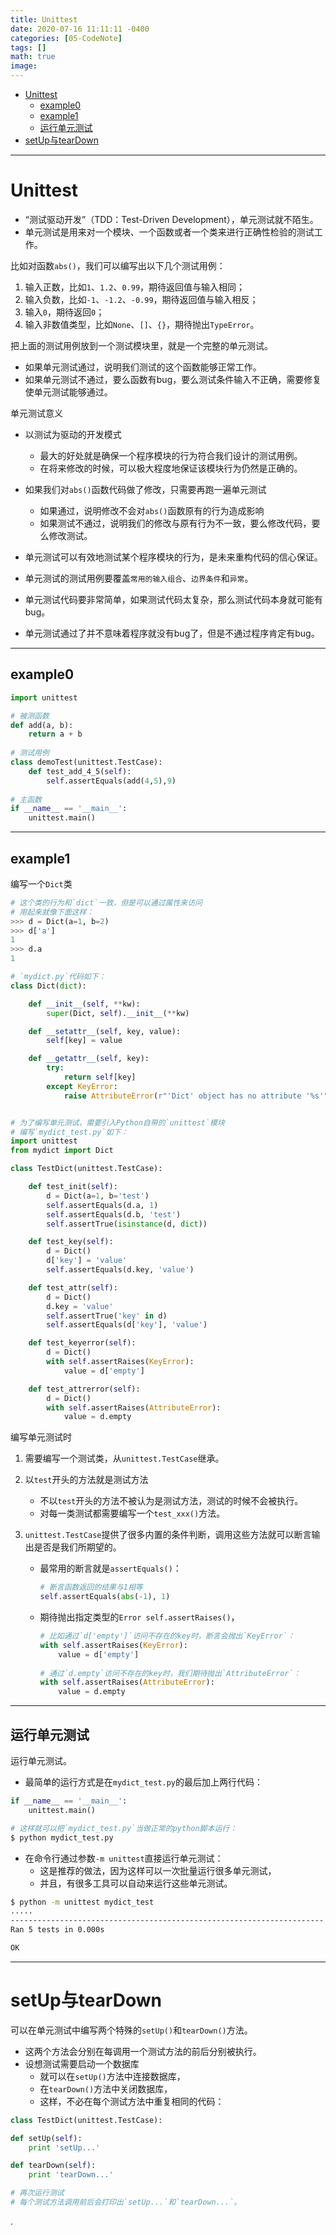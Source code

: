 ```yaml
---
title: Unittest
date: 2020-07-16 11:11:11 -0400
categories: [05-CodeNote]
tags: []
math: true
image:
---
```


- [Unittest](#unittest)
  - [example0](#example0)
  - [example1](#example1)
  - [运行单元测试](#运行单元测试)
- [setUp与tearDown](#setup与teardown)

---

# Unittest

- “测试驱动开发”（TDD：Test-Driven Development），单元测试就不陌生。
- 单元测试是用来对一个模块、一个函数或者一个类来进行正确性检验的测试工作。


比如对函数`abs()`，我们可以编写出以下几个测试用例：

1. 输入正数，比如`1`、`1.2`、`0.99`，期待返回值与输入相同；
2. 输入负数，比如`-1`、`-1.2`、`-0.99`，期待返回值与输入相反；
3. 输入`0`，期待返回`0`；
4. 输入非数值类型，比如`None`、`[]`、`{}`，期待抛出`TypeError`。


把上面的测试用例放到一个测试模块里，就是一个完整的单元测试。
- 如果单元测试通过，说明我们测试的这个函数能够正常工作。
- 如果单元测试不通过，要么函数有bug，要么测试条件输入不正确，需要修复使单元测试能够通过。

单元测试意义
- 以测试为驱动的开发模式
  - 最大的好处就是确保一个程序模块的行为符合我们设计的测试用例。
  - 在将来修改的时候，可以极大程度地保证该模块行为仍然是正确的。
- 如果我们对`abs()`函数代码做了修改，只需要再跑一遍单元测试
  - 如果通过，说明修改不会对`abs()`函数原有的行为造成影响
  - 如果测试不通过，说明我们的修改与原有行为不一致，要么修改代码，要么修改测试。

- 单元测试可以有效地测试某个程序模块的行为，是未来重构代码的信心保证。
- 单元测试的测试用例要覆盖`常用的输入组合`、`边界条件`和`异常`。
- 单元测试代码要非常简单，如果测试代码太复杂，那么测试代码本身就可能有bug。
- 单元测试通过了并不意味着程序就没有bug了，但是不通过程序肯定有bug。

---

## example0

```py
import unittest

# 被测函数
def add(a, b):
    return a + b
    
# 测试用例
class demoTest(unittest.TestCase):
    def test_add_4_5(self):
        self.assertEquals(add(4,5),9)
        
# 主函数
if __name__ == '__main__':
    unittest.main()
```

---

## example1

编写一个`Dict`类

```py
# 这个类的行为和`dict`一致，但是可以通过属性来访问
# 用起来就像下面这样：
>>> d = Dict(a=1, b=2)
>>> d['a']
1
>>> d.a
1

# `mydict.py`代码如下：
class Dict(dict):

    def __init__(self, **kw):
        super(Dict, self).__init__(**kw)

    def __setattr__(self, key, value):
        self[key] = value

    def __getattr__(self, key):
        try:
            return self[key]
        except KeyError:
            raise AttributeError(r"'Dict' object has no attribute '%s'" % key)


# 为了编写单元测试，需要引入Python自带的`unittest`模块
# 编写`mydict_test.py`如下：
import unittest
from mydict import Dict

class TestDict(unittest.TestCase):

    def test_init(self):
        d = Dict(a=1, b='test')
        self.assertEquals(d.a, 1)
        self.assertEquals(d.b, 'test')
        self.assertTrue(isinstance(d, dict))

    def test_key(self):
        d = Dict()
        d['key'] = 'value'
        self.assertEquals(d.key, 'value')

    def test_attr(self):
        d = Dict()
        d.key = 'value'
        self.assertTrue('key' in d)
        self.assertEquals(d['key'], 'value')

    def test_keyerror(self):
        d = Dict()
        with self.assertRaises(KeyError):
            value = d['empty']

    def test_attrerror(self):
        d = Dict()
        with self.assertRaises(AttributeError):
            value = d.empty
```

编写单元测试时
1. 需要编写一个测试类，从`unittest.TestCase`继承。
2. 以`test`开头的方法就是测试方法
   - 不以`test`开头的方法不被认为是测试方法，测试的时候不会被执行。
   - 对每一类测试都需要编写一个`test_xxx()`方法。
3. `unittest.TestCase`提供了很多内置的条件判断，调用这些方法就可以断言输出是否是我们所期望的。
   
   - 最常用的断言就是`assertEquals()`：

        ```py
        # 断言函数返回的结果与1相等
        self.assertEquals(abs(-1), 1)
        ```


   - 期待抛出指定类型的`Error self.assertRaises()`，

        ```py
        # 比如通过`d['empty']`访问不存在的key时，断言会抛出`KeyError`：
        with self.assertRaises(KeyError):
            value = d['empty']
            
        # 通过`d.empty`访问不存在的key时，我们期待抛出`AttributeError`：
        with self.assertRaises(AttributeError):
            value = d.empty
        ```

---

## 运行单元测试

运行单元测试。
- 最简单的运行方式是在`mydict_test.py`的最后加上两行代码：

```py
if __name__ == '__main__':
    unittest.main()

# 这样就可以把`mydict_test.py`当做正常的python脚本运行：
$ python mydict_test.py
```

- 在命令行通过参数`-m unittest`直接运行单元测试：
  - 这是推荐的做法，因为这样可以一次批量运行很多单元测试，
  - 并且，有很多工具可以自动来运行这些单元测试。


```bash
$ python -m unittest mydict_test
.....
----------------------------------------------------------------------
Ran 5 tests in 0.000s

OK
```


---

# setUp与tearDown

可以在单元测试中编写两个特殊的`setUp()`和`tearDown()`方法。
- 这两个方法会分别在每调用一个测试方法的前后分别被执行。
- 设想测试需要启动一个数据库
  - 就可以在`setUp()`方法中连接数据库，
  - 在`tearDown()`方法中关闭数据库，
  - 这样，不必在每个测试方法中重复相同的代码：

```py
class TestDict(unittest.TestCase):

def setUp(self):
    print 'setUp...'

def tearDown(self):
    print 'tearDown...'

# 再次运行测试
# 每个测试方法调用前后会打印出`setUp...`和`tearDown...`。
```












.